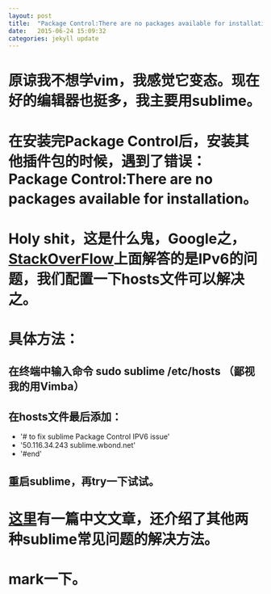 ```yaml
---
layout: post
title:  "Package Control:There are no packages available for installation的解决方法"
date:   2015-06-24 15:09:32
categories: jekyll update
---
```


# 原谅我不想学vim，我感觉它变态。现在好的编辑器也挺多，我主要用sublime。


# 在安装完Package Control后，安装其他插件包的时候，遇到了错误：Package Control:There are no packages available for installation。 


# Holy shit，这是什么鬼，Google之，[StackOverFlow](http://stackoverflow.com/questions/25105139/sublime-text-2-there-are-no-packages-available-for-installation)上面解答的是IPv6的问题，我们配置一下hosts文件可以解决之。


# 具体方法：
## 在终端中输入命令 sudo sublime /etc/hosts  （鄙视我的用Vimba）
## 在hosts文件最后添加：   
- '# to fix sublime Package Control IPV6 issue'
- '50.116.34.243 sublime.wbond.net'
- '#end'
## 重启sublime，再try一下试试。


# [这里](http://blog.csdn.net/freshlover/article/details/44261229)有一篇中文文章，还介绍了其他两种sublime常见问题的解决方法。


# mark一下。